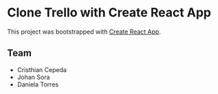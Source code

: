 # Clone Trello with Create React App

This project was bootstrapped with [Create React App](https://github.com/facebook/create-react-app).

## Team

- Cristhian Cepeda
- Johan Sora
- Daniela Torres
